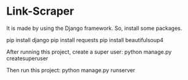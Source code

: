 # Link-Scraper
It is made by using the Django framework. So, install some packages.

pip install django
pip install requests
pip install beautifulsoup4

After running this project, create a super user:
python manage.py createsuperuser

Then run this project:
python manage.py runserver
